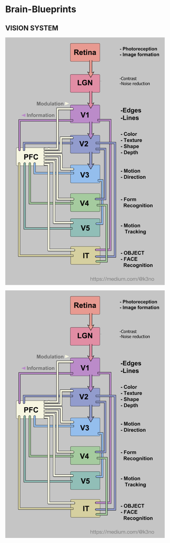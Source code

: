 # Brain-Blueprints

## VISION SYSTEM

<img src="vision_system.png" width="700" alt="Brain-Blueprints Vision System">

![Brain-Blueprints Vision System](vision_system.png?s=700)
